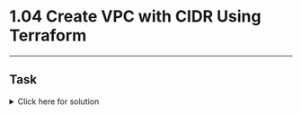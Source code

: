 # 1.04 Create VPC with CIDR Using Terraform
---
## Task

<details>
  <summary>Click here for solution</summary>

  ## Solution
  
</details>
